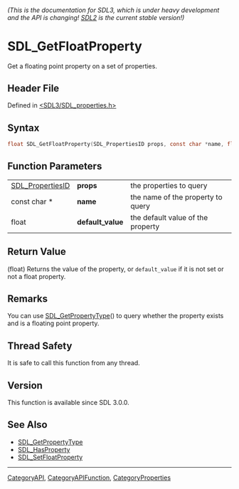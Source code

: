 ###### (This is the documentation for SDL3, which is under heavy development and the API is changing! [SDL2](https://wiki.libsdl.org/SDL2/) is the current stable version!)
# SDL_GetFloatProperty

Get a floating point property on a set of properties.

## Header File

Defined in [<SDL3/SDL_properties.h>](https://github.com/libsdl-org/SDL/blob/main/include/SDL3/SDL_properties.h)

## Syntax

```c
float SDL_GetFloatProperty(SDL_PropertiesID props, const char *name, float default_value);
```

## Function Parameters

|                                      |                   |                                   |
| ------------------------------------ | ----------------- | --------------------------------- |
| [SDL_PropertiesID](SDL_PropertiesID) | **props**         | the properties to query           |
| const char *                         | **name**          | the name of the property to query |
| float                                | **default_value** | the default value of the property |

## Return Value

(float) Returns the value of the property, or `default_value` if it is not
set or not a float property.

## Remarks

You can use [SDL_GetPropertyType](SDL_GetPropertyType)() to query whether
the property exists and is a floating point property.

## Thread Safety

It is safe to call this function from any thread.

## Version

This function is available since SDL 3.0.0.

## See Also

- [SDL_GetPropertyType](SDL_GetPropertyType)
- [SDL_HasProperty](SDL_HasProperty)
- [SDL_SetFloatProperty](SDL_SetFloatProperty)

----
[CategoryAPI](CategoryAPI), [CategoryAPIFunction](CategoryAPIFunction), [CategoryProperties](CategoryProperties)


